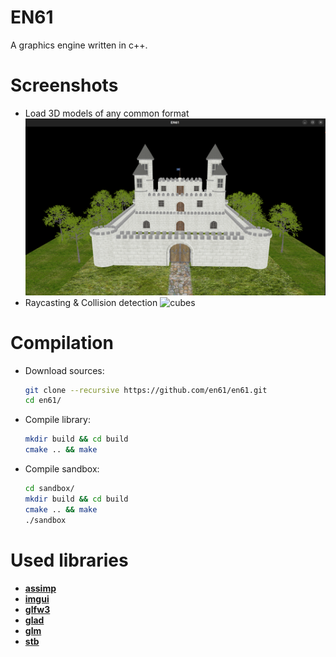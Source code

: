 # EN61

A graphics engine written in c++.

# Screenshots
- Load 3D models of any common format
![castle](screenshots/castle.png)
- Raycasting & Collision detection
![cubes](screenshots/cubes.png)

# Compilation

* Download sources:
  ```bash
  git clone --recursive https://github.com/en61/en61.git
  cd en61/
  ```

* Compile library:
  ```bash
  mkdir build && cd build
  cmake .. && make
  ```

* Compile sandbox:
  ```bash
  cd sandbox/
  mkdir build && cd build
  cmake .. && make
  ./sandbox
  ```

# Used libraries
* [**assimp**](https://github.com/assimp/assimp)
* [**imgui**](https://github.com/ocornut/imgui)
* [**glfw3**](https://github.com/glfw/glfw)
* [**glad**](https://github.com/Dav1dde/glad)
* [**glm**](https://github.com/g-truc/glm)
* [**stb**](https://github.com/nothings/stb)
